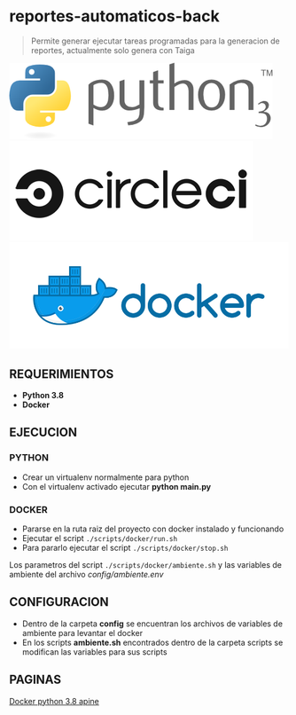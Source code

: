 # reportes-automaticos-back

> Permite generar ejecutar tareas programadas para la generacion de reportes, actualmente solo genera con Taiga

![alt text](img/python.png)
![alt text](img/circleci.png)
![alt text](img/docker.svg)

## REQUERIMIENTOS

* **Python 3.8**
* **Docker**

## EJECUCION

### PYTHON

* Crear un virtualenv normalmente para python
* Con el virtualenv activado ejecutar **python main.py**

### DOCKER

* Pararse en la ruta raiz del proyecto con docker instalado y funcionando
* Ejecutar el script `./scripts/docker/run.sh`
* Para pararlo ejecutar el script `./scripts/docker/stop.sh`

Los parametros del script `./scripts/docker/ambiente.sh` y las variables de ambiente del archivo *config/ambiente.env*

## CONFIGURACION

* Dentro de la carpeta **config** se encuentran los archivos de variables de ambiente para levantar el docker
* En los scripts **ambiente.sh** encontrados dentro de la carpeta scripts se modifican las variables para sus scripts

## PAGINAS

[Docker python 3.8 apine](https://hub.docker.com/_/python)
